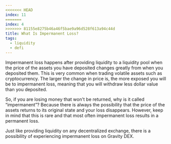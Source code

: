 ```yaml
---
<<<<<<< HEAD
index: 11
=======
index: 4
>>>>>>> 81155e8275b46a46f5bae9a96d528f613a94c44d
title: What Is Impermanent Loss?
tags: 
  - liquidity
  - defi
---
```


Impermanent loss happens after providing liquidity to a liquidity pool when the price of the assets you have deposited changes greatly from when you deposited them. This is very common when trading volatile assets such as cryptocurrency. The larger the change in price is, the more exposed you will be to impermanent loss, meaning that you will withdraw less dollar value than you deposited.

So, if you are losing money that won't be returned, why is it called “impermanent”? Because there is always the possibility that the price of the assets returns to its original state and your loss disappears. However, keep in mind that this is rare and that most often impermanent loss results in a permanent loss.

Just like providing liquidity on any decentralized exchange, there is a possibility of experiencing impermanent loss on Gravity DEX.
